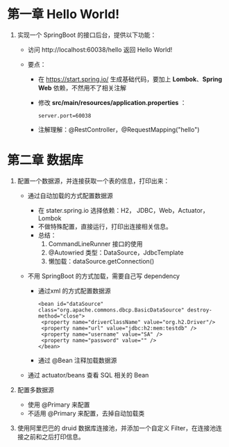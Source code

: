 # 第一章 Hello World!

1. 实现一个 SpringBoot 的接口后台，提供以下功能：

   - 访问 http://localhost:60038/hello 返回 Hello World!

   - 要点：

     - 在 https://start.spring.io/ 生成基础代码，要加上 **Lombok**、**Spring Web** 依赖，不然用不了相关注解

     - 修改 **src/main/resources/application.properties** ：

       ```
       server.port=60038
       ```

     - 注解理解：@RestController，@RequestMapping("hello")

# 第二章 数据库

1. 配置一个数据源，并连接获取一个表的信息，打印出来：

   - 通过自动加载的方式配置数据源

     - 在 stater.spring.io 选择依赖：H2， JDBC，Web，Actuator，Lombok
     - 不做特殊配置，直接运行，打印出连接相关信息。
     - 总结：
       1. CommandLineRunner 接口的使用
       2. @Autowried 类型：DataSource，JdbcTemplate
       3. 懒加载：dataSource.getConnection()

   - 不用 SpringBoot 的方式加载，需要自己写 dependency

     - 通过xml 的方式配置数据源

       ```
       <bean id="dataSource" class="org.apache.commons.dbcp.BasicDataSource" destroy-method="close">
       	<property name="driverClassName" value="org.h2.Driver"/>
       	<property name="url" value="jdbc:h2:mem:testdb" />
       	<property name="username" value="SA" />
       	<property name="password" value="" />
       </bean>
       ```

     - 通过 @Bean 注释加载数据源

   - 通过 actuator/beans 查看 SQL 相关的 Bean

2. 配置多数据源
   - 使用 @Primary 来配置
   - 不适用 @Primary 来配置，去掉自动加载类
3. 使用阿里巴巴的 druid 数据库连接池，并添加一个自定义 Filter，在连接池连接之前和之后打印信息。